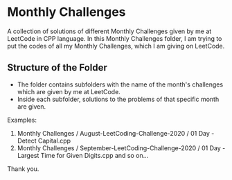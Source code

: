 # Monthly Challenges

A collection of solutions of different Monthly Challenges given by me at LeetCode in CPP language.
In this Monthly Challenges folder, I am trying to put the codes of all my Monthly Challenges, which I am giving on LeetCode.


## Structure of the Folder

- The folder contains subfolders with the name of the month's challenges which are given by me at LeetCode.
- Inside each subfolder, solutions to the problems of that specific month are given.

Examples: 
1) Monthly Challenges / August-LeetCoding-Challenge-2020 / 01 Day - Detect Capital.cpp
2) Monthly Challenges / September-LeetCoding-Challenge-2020 / 01 Day - Largest Time for Given Digits.cpp
and so on...


Thank you.